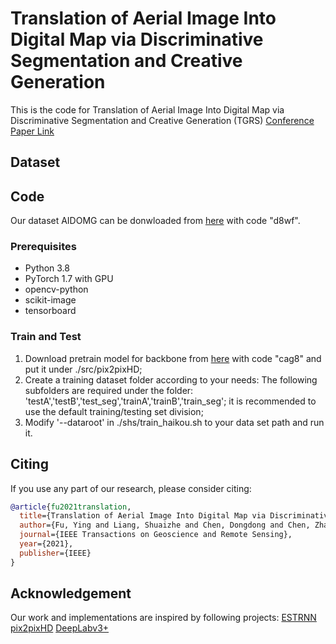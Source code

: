 # Translation of Aerial Image Into Digital Map via Discriminative Segmentation and Creative Generation
This is the code for Translation of Aerial Image Into Digital Map via Discriminative Segmentation and Creative Generation (TGRS) 
[Conference Paper Link](https://ieeexplore.ieee.org/document/9540226) 

## Dataset


## Code

Our dataset AIDOMG can be donwloaded from [here](https://pan.baidu.com/s/1HsludHYqlHtjTPPenP-W2w) with code "d8wf".

### Prerequisites

- Python 3.8
- PyTorch 1.7 with GPU
- opencv-python
- scikit-image
- tensorboard

### Train and Test

1. Download pretrain model for backbone from [here](https://pan.baidu.com/s/1CSMPyyfcyISI3zsAr0guvA) with code "cag8" and put it under ./src/pix2pixHD;
2. Create a training dataset folder according to your needs: The following subfolders are required under the folder: 'testA','testB','test_seg','trainA','trainB','train_seg'; it is recommended to use the default training/testing set division;
3. Modify '--dataroot' in ./shs/train_haikou.sh to your data set path and run it.

## Citing

If you use any part of our research, please consider citing:

```bibtex
@article{fu2021translation,
  title={Translation of Aerial Image Into Digital Map via Discriminative Segmentation and Creative Generation},
  author={Fu, Ying and Liang, Shuaizhe and Chen, Dongdong and Chen, Zhanlong},
  journal={IEEE Transactions on Geoscience and Remote Sensing},
  year={2021},
  publisher={IEEE}
}
```


## Acknowledgement
Our work and implementations are inspired by following projects:
[ESTRNN](https://github.com/phillipi/pix2pix)
[pix2pixHD](https://github.com/NVIDIA/pix2pixHD)
[DeepLabv3+](https://github.com/tensorflow/models/tree/master/research/deeplab)
